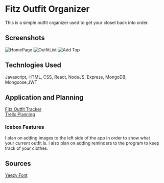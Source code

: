 # Fitz Outfit Organizer
This is a simple outfit organizer used to get your closet back into order.
## Screenshots
![HomePage](https://i.imgur.com/MAxX0h4.png)
![OutfitList](https://i.imgur.com/ZaQzuPb.png)
![Add Top](https://i.imgur.com/mYLVn3R.png)


## Technlogies Used
Javascript, HTML, CSS, React, NodeJS, Express, MongoDB, Mongoose,JWT

## Application and Planning
[Fitz Outfit Tracker](https://fits-outfit-organizer.herokuapp.com/)
</br>[Trello Planning](https://trello.com/b/j7V5EYUY/fits-the-outfit-organizer)

### Icebox Features
I plan on adding images to the left side of the app in order to show what your current outfit is. I also plan on adding  reminders to the program to keep track of your clothes.

## Sources
[Yeezy Font](https://github.com/mcansh/yeezy-logo-font/tree/gh-pages/fonts)
